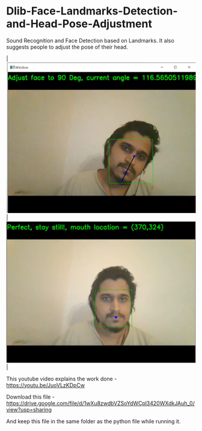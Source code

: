 # Dlib-Face-Landmarks-Detection-and-Head-Pose-Adjustment
Sound Recognition and Face Detection based on Landmarks. It also suggests people to adjust the pose of their head.




|!['TiltedFace'](TiltedFace.png)| !['AdjustedFace'](VerticalFace.png)|


This youtube video explains the work done - https://youtu.be/JuoVLzKDpCw


Download this file - https://drive.google.com/file/d/1wXu8zwdbVZSoYdWCpl3420WXdkJAuh_0/view?usp=sharing

And keep this file in the same folder as the python file while running it.


